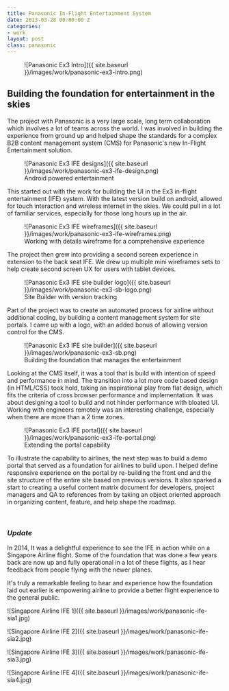 ```yaml
---
title: Panasonic In-Flight Entertainment System
date: 2013-03-28 00:00:00 Z
categories:
- work
layout: post
class: panasonic
---
```


<figure class='panasonic_figure--intro' markdown='1'>
![Panasonic Ex3 Intro]({{ site.baseurl }}/images/work/panasonic-ex3-intro.png)
</figure>

## Building the foundation for entertainment in the skies

The project with Panasonic is a very large scale, long term collaboration which involves a lot of teams across the world. I was involved in building the experience from ground up and helped shape the standards for a complex B2B content management system (CMS) for Panasonic's new In-Flight Entertainment solution.

<figure class='panasonic_figure--ife' markdown='1'>
![Panasonic Ex3 IFE designs]({{ site.baseurl }}/images/work/panasonic-ex3-ife-design.png)
<figcaption>Android powered entertainment</figcaption>
</figure>

This started out with the work for building the UI in the Ex3 in-flight entertainment (IFE) system. With the latest version build on android, allowed for touch interaction and wireless internet in the skies. We could pull in a lot of familiar services, especially for those long hours up in the air.

<figure class='panasonic_figure--wireframes' markdown='1'>
![Panasonic Ex3 IFE wireframes]({{ site.baseurl }}/images/work/panasonic-ex3-ife-wireframes.png)
<figcaption>Working with details wireframe for a comprehensive experience</figcaption>
</figure>

The project then grew into providing a second screen experience in extension to the back seat IFE. We drew up multiple mini wireframes sets to help create second screen UX for users with tablet devices.

<figure class='panasonic_figure--sb_logo' markdown='1'>
![Panasonic Ex3 IFE site builder logo]({{ site.baseurl }}/images/work/panasonic-ex3-sb-logo.png)
<figcaption>Site Builder with version tracking</figcaption>
</figure>

Part of the project was to create an automated process for airline without additional coding, by building a content management system for site portals. I came up with a logo, with an added bonus of allowing version control for the CMS.

<figure class='panasonic_figure--sb' markdown='1'>
![Panasonic Ex3 IFE site builder]({{ site.baseurl }}/images/work/panasonic-ex3-sb.png)
<figcaption>Building the foundation that manages the entertainment</figcaption>
</figure>

Looking at the CMS itself, it was a tool that is build with intention of speed and performance in mind. The transition into a lot more code based design (in HTML/CSS) took hold, taking an inspirational play from flat design, which fits the criteria of cross browser performance and implementation. It was about designing a tool to build and not hinder performance with bloated UI. Working with engineers remotely was an interesting challenge, especially when there are more than a 2 time zones.

<figure class='panasonic_figure--portal' markdown='1'>
![Panasonic Ex3 IFE portal]({{ site.baseurl }}/images/work/panasonic-ex3-ife-portal.png)
<figcaption>Extending the portal capability</figcaption>
</figure>

To illustrate the capability to airlines, the next step was to build a demo portal that served as a foundation for airlines to build upon. I helped define responsive experience on the portal by re-building the front end and the site structure of the entire site based on previous versions. It also sparked a start to creating a useful content matrix document for developers, project managers and QA to references from by taking an object oriented approach in organizing content, feature, and help shape the roadmap.

<br>

### *Update* ###

In 2014, It was a delightful experience to see the IFE in action while on a Singapore Airline flight. Some of the foundation that was done a few years back are now up and fully operational in a lot of these flights, as I hear feedback from people flying with the newer planes.

It's truly a remarkable feeling to hear and experience how the foundation laid out earlier is empowering airline to provide a better flight experience to the general public.

![Singapore Airline IFE 1]({{ site.baseurl }}/images/work/panasonic-ife-sia1.jpg)

![Singapore Airline IFE 2]({{ site.baseurl }}/images/work/panasonic-ife-sia2.jpg)

![Singapore Airline IFE 3]({{ site.baseurl }}/images/work/panasonic-ife-sia3.jpg)

![Singapore Airline IFE 4]({{ site.baseurl }}/images/work/panasonic-ife-sia4.jpg)